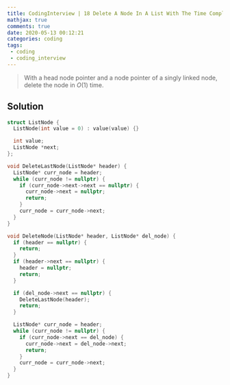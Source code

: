 ```yaml
---
title: CodingInterview | 18 Delete A Node In A List With The Time Complexity Of O(1)
mathjax: true
comments: true
date: 2020-05-13 00:12:21
categories: coding
tags:
 - coding
 - coding_interview
---
```


> With a head node pointer and a node pointer of a singly linked node, delete the node in $O(1)$ time.
<!-- more -->
## Solution
```C++
struct ListNode {
  ListNode(int value = 0) : value(value) {}

  int value;
  ListNode *next;
};

void DeleteLastNode(ListNode* header) {
  ListNode* curr_node = header;
  while (curr_node != nullptr) {
    if (curr_node->next->next == nullptr) {
      curr_node->next = nullptr;
      return;
    }
    curr_node = curr_node->next;
  }
}

void DeleteNode(ListNode* header, ListNode* del_node) {
  if (header == nullptr) {
    return;
  }
  if (header->next == nullptr) {
    header = nullptr;
    return;
  }

  if (del_node->next == nullptr) {
    DeleteLastNode(header);
    return;
  }

  ListNode* curr_node = header;
  while (curr_node != nullptr) {
    if (curr_node->next == del_node) {
      curr_node->next = del_node->next;
      return;
    }
    curr_node = curr_node->next;
  }
}
```
